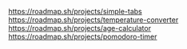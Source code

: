 https://roadmap.sh/projects/simple-tabs
https://roadmap.sh/projects/temperature-converter
https://roadmap.sh/projects/age-calculator
https://roadmap.sh/projects/pomodoro-timer
